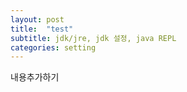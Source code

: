 ```yaml
---
layout: post
title:  "test"
subtitle: jdk/jre, jdk 설정, java REPL
categories: setting
---
```


내용추가하기